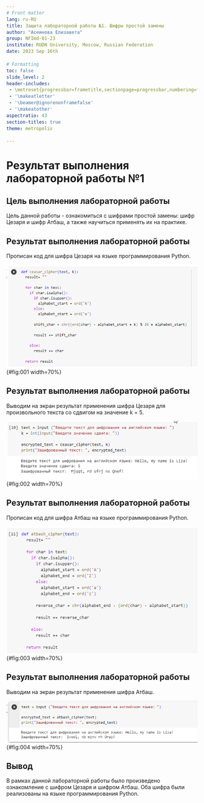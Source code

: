 ```yaml
---
# Front matter
lang: ru-RU
title: Защита лабораторной работы №1. Шифры простой замены
author: "Асеинова Елизавета"
group: NFImd-01-23
institute: RUDN University, Moscow, Russian Federation
date: 2023 Sep 16th

# Formatting
toc: false
slide_level: 2
header-includes: 
 - \metroset{progressbar=frametitle,sectionpage=progressbar,numbering=fraction}
 - '\makeatletter'
 - '\beamer@ignorenonframefalse'
 - '\makeatother'
aspectratio: 43
section-titles: true
theme: metropolis

---
```


# Результат выполнения лабораторной работы №1

## Цель выполнения лабораторной работы 

Цель данной работы - ознакомиться с шифрами простой замены: шифр Цезаря и шифр Атбаш, а также научиться применять их на практике.

## Результат выполнения лабораторной работы

Прописан код для шифра Цезаря на языке программирования Python. 

![Шифр Цезаря](images/ceasar.png){#fig:001 width=70%}

## Результат выполнения лабораторной работы

Выводим на экран результат применения шифра Цезаря для произвольного текста со сдвигом на значение k = 5.

![Результат применения шифра Цезаря](images/ceasar_res.png){#fig:002 width=70%}

## Результат выполнения лабораторной работы

Прописан код для шифра Атбаш на языке программирования Python.

![Шифр Атбаш](images/atbash.png){#fig:003 width=70%}

## Результат выполнения лабораторной работы

Выводим на экран результат применения шифра Атбаш.

![Результат применения шифра Атбаш](images/atbash_res.png){#fig:004 width=70%}

## Вывод 

В рамках данной лабораторной работы было произведено ознакомление с шифром Цезаря и шифром Атбаш.
Оба шифра были реализованы на языке программирования Python.